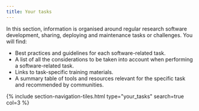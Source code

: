 ```yaml
---
title: Your tasks
---
```


In this section, information is organised around regular research software development, sharing, deploying and 
maintenance tasks or challenges. You will find:
- Best practices and guidelines for each software-related task.
- A list of all the considerations to be taken into account when performing a software-related task.
- Links to task-specific training materials.
- A summary table of tools and resources relevant for the specific task and recommended by communities.

{% include section-navigation-tiles.html type="your_tasks" search=true col=3 %}

